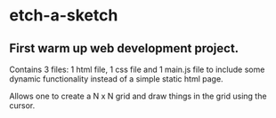 # etch-a-sketch

## First warm up web development project. 
Contains 3 files: 1 html file, 1 css file and 1 main.js file to include some dynamic functionality instead of a simple static html page.

Allows one to create a N x N grid and draw things in the grid using the cursor.
